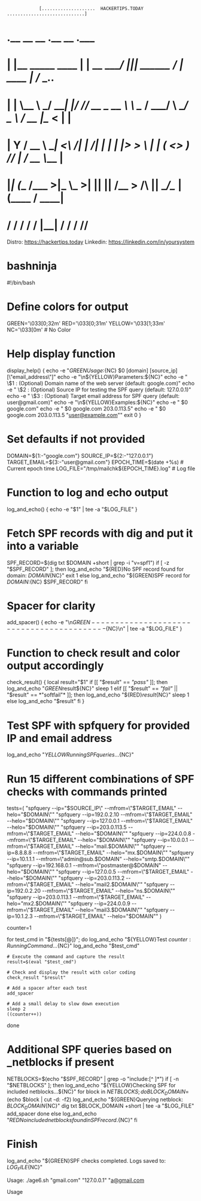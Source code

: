 
                [....................  HACKERTIPS.TODAY .............................]
# .__                   __                  __  .__                   __             .___             
# |  |__ _____    ____ |  | __ ____________/  |_|__|_____  ______   _/  |_  ____   __| _/____  ___.__.
# |  |  \\__  \ _/ ___\|  |/ // __ \_  __ \   __\  \____ \/  ___/   \   __\/  _ \ / __ |\__  \<   |  |
# |   Y  \/ __ \\  \___|    <\  ___/|  | \/|  | |  |  |_> >___ \     |  | (  <_> ) /_/ | / __ \\___  |
# |___|  (____  /\___  >__|_ \\___  >__|   |__| |__|   __/____  > /\ |__|  \____/\____ |(____  / ____|
#     \/     \/     \/     \/    \/               |__|       \/  \/                  \/     \/\/     

Distro: https://hackertips.today
Linkedin: https://linkedin.com/in/yoursystem

# bashninja


#!/bin/bash

# Define colors for output
GREEN='\033[0;32m'
RED='\033[0;31m'
YELLOW='\033[1;33m'
NC='\033[0m' # No Color

# Help display function
display_help() {
    echo -e "${GREEN}Usage:${NC} $0 [domain] [source_ip] [\"email_address\"]"
    echo -e "\n${YELLOW}Parameters:${NC}"
    echo -e "  \$1  : (Optional) Domain name of the web server (default: google.com)"
    echo -e "  \$2  : (Optional) Source IP for testing the SPF query (default: 127.0.0.1)"
    echo -e "  \$3  : (Optional) Target email address for SPF query (default: user@gmail.com)"
    echo -e "\n${YELLOW}Examples:${NC}"
    echo -e "  $0 google.com"
    echo -e "  $0 google.com 203.0.113.5"
    echo -e "  $0 google.com 203.0.113.5 \"user@example.com\""
    exit 0
}

# Set defaults if not provided
DOMAIN=${1:-"google.com"}
SOURCE_IP=${2:-"127.0.0.1"}
TARGET_EMAIL=${3:-"user@gmail.com"}
EPOCH_TIME=$(date +%s)  # Current epoch time
LOG_FILE="/tmp/mailchk${EPOCH_TIME}.log"  # Log file

# Function to log and echo output
log_and_echo() {
    echo -e "$1" | tee -a "$LOG_FILE"
}

# Fetch SPF records with dig and put it into a variable
SPF_RECORD=$(dig txt $DOMAIN +short | grep -i "v=spf1")
if [ -z "$SPF_RECORD" ]; then
    log_and_echo "${RED}No SPF record found for domain: $DOMAIN${NC}"
    exit 1
else
    log_and_echo "${GREEN}SPF record for $DOMAIN:${NC} $SPF_RECORD"
fi

# Spacer for clarity
add_spacer() {
    echo -e "\n${GREEN}------------------------------------------${NC}\n" | tee -a "$LOG_FILE"
}

# Function to check result and color output accordingly
check_result() {
    local result="$1"
    if [[ "$result" == *"pass"* ]]; then
        log_and_echo "${GREEN}$result${NC}"
        sleep 1
    elif [[ "$result" == *"fail"* || "$result" == *"softfail"* ]]; then
        log_and_echo "${RED}$result${NC}"
        sleep 1
    else
        log_and_echo "$result"
    fi
}

# Test SPF with spfquery for provided IP and email address
log_and_echo "${YELLOW}Running SPF queries...${NC}"

# Run 15 different combinations of SPF checks with commands printed
tests=(
    "spfquery --ip=\"$SOURCE_IP\" --mfrom=\"$TARGET_EMAIL\" --helo=\"$DOMAIN\""
    "spfquery --ip=192.0.2.10 --mfrom=\"$TARGET_EMAIL\" --helo=\"$DOMAIN\""
    "spfquery --ip=127.0.0.1 --mfrom=\"$TARGET_EMAIL\" --helo=\"$DOMAIN\""
    "spfquery --ip=203.0.113.5 --mfrom=\"$TARGET_EMAIL\" --helo=\"$DOMAIN\""
    "spfquery --ip=224.0.0.8 --mfrom=\"$TARGET_EMAIL\" --helo=\"$DOMAIN\""
    "spfquery --ip=10.0.0.1 --mfrom=\"$TARGET_EMAIL\" --helo=\"mail.$DOMAIN\""
    "spfquery --ip=8.8.8.8 --mfrom=\"$TARGET_EMAIL\" --helo=\"mx.$DOMAIN\""
    "spfquery --ip=10.1.1.1 --mfrom=\"admin@sub.$DOMAIN\" --helo=\"smtp.$DOMAIN\""
    "spfquery --ip=192.168.0.1 --mfrom=\"postmaster@$DOMAIN\" --helo=\"$DOMAIN\""
    "spfquery --ip=127.0.0.5 --mfrom=\"$TARGET_EMAIL\" --helo=\"$DOMAIN\""
    "spfquery --ip=203.0.113.2 --mfrom=\"$TARGET_EMAIL\" --helo=\"mail2.$DOMAIN\""
    "spfquery --ip=192.0.2.20 --mfrom=\"$TARGET_EMAIL\" --helo=\"ns.$DOMAIN\""
    "spfquery --ip=203.0.113.1 --mfrom=\"$TARGET_EMAIL\" --helo=\"mx2.$DOMAIN\""
    "spfquery --ip=224.0.0.9 --mfrom=\"$TARGET_EMAIL\" --helo=\"mail3.$DOMAIN\""
    "spfquery --ip=10.1.2.3 --mfrom=\"$TARGET_EMAIL\" --helo=\"$DOMAIN\""
)

counter=1

for test_cmd in "${tests[@]}"; do
    log_and_echo "${YELLOW}Test $counter: Running Command...${NC}"
    log_and_echo "$test_cmd"
    
    # Execute the command and capture the result
    result=$(eval "$test_cmd")
    
    # Check and display the result with color coding
    check_result "$result"
    
    # Add a spacer after each test
    add_spacer
    
    # Add a small delay to slow down execution
    sleep 2
    ((counter++))
done

# Additional SPF queries based on _netblocks if present
NETBLOCKS=$(echo "$SPF_RECORD" | grep -o "include:[^ ]*")
if [ -n "$NETBLOCKS" ]; then
    log_and_echo "${YELLOW}Checking SPF for included netblocks...${NC}"
    for block in $NETBLOCKS; do
        BLOCK_DOMAIN=$(echo $block | cut -d: -f2)
        log_and_echo "${GREEN}Querying netblock: $BLOCK_DOMAIN${NC}"
        dig txt $BLOCK_DOMAIN +short | tee -a "$LOG_FILE"
        add_spacer
    done
else
    log_and_echo "${RED}No included netblocks found in SPF record.${NC}"
fi

# Finish
log_and_echo "${GREEN}SPF checks completed. Logs saved to: $LOG_FILE${NC}"



Usage:
./age6.sh "gmail.com" "127.0.0.1" "a@gmail.com





Usage
